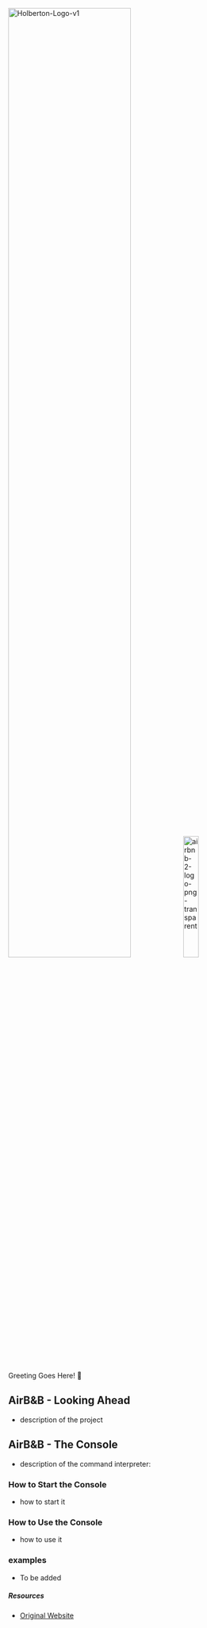 <img src="https://github.com/michaellgans/holbertonschool-AirBnB_clone/assets/131380667/182c95ff-f86f-4d0e-b90e-8e32e5fce600" alt="Holberton-Logo-v1" width="70%"><a href="https://www.airbnb.com/"><img src="https://github.com/michaellgans/holbertonschool-AirBnB_clone/assets/131380667/3fda5c96-065b-44cb-a43c-6b2bfaea5792" alt="airbnb-2-logo-png-transparent" width="25%"></a>

Greeting Goes Here! :wave:
## AirB&B - Looking Ahead
- description of the project
## AirB&B - The Console
- description of the command interpreter:
### How to Start the Console
- how to start it
### How to Use the Console
- how to use it
### examples
- To be added
##### Resources
- [Original Website](https://www.airbnb.com/)
